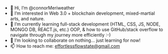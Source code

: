 - 👋 Hi, I’m @connorMeriweather
- 👀 I’m interested in Web 3.0 + blockchain development, mixed-martial arts, and nature.
- 🌱 I’m currently learning full-stack development (HTML, CSS, JS, NODE, MONGO DB, REACT.js, etc.) OOP, & how to use GitHub/stack overflow to navigate through my journey more efficiently :-)
- 💞️ I’m looking to collaborate on nothing... just learning for now!
- 📫 How to reach me: effortlessflowstate@gmail.com

<!---
connorMeriweather/connorMeriweather is a ✨ special ✨ repository because its `README.md` (this file) appears on your GitHub profile.
You can click the Preview link to take a look at your changes.
--->
